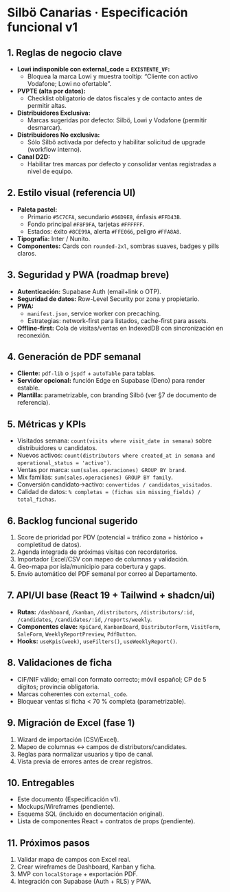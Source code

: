 # Silbö Canarias · Especificación funcional v1

## 1. Reglas de negocio clave

- **Lowi indisponible con external_code = `EXISTENTE_VF`:**
  - Bloquea la marca Lowi y muestra tooltip: “Cliente con activo Vodafone; Lowi no ofertable”.
- **PVPTE (alta por datos):**
  - Checklist obligatorio de datos fiscales y de contacto antes de permitir altas.
- **Distribuidores Exclusiva:**
  - Marcas sugeridas por defecto: Silbö, Lowi y Vodafone (permitir desmarcar).
- **Distribuidores No exclusiva:**
  - Sólo Silbö activada por defecto y habilitar solicitud de upgrade (workflow interno).
- **Canal D2D:**
  - Habilitar tres marcas por defecto y consolidar ventas registradas a nivel de equipo.

## 2. Estilo visual (referencia UI)

- **Paleta pastel:**
  - Primario `#5C7CFA`, secundario `#66D9E8`, énfasis `#FFD43B`.
  - Fondo principal `#F8F9FA`, tarjetas `#FFFFFF`.
  - Estados: éxito `#8CE99A`, alerta `#FFE066`, peligro `#FFA8A8`.
- **Tipografía:** Inter / Nunito.
- **Componentes:** Cards con `rounded-2xl`, sombras suaves, badges y pills claros.

## 3. Seguridad y PWA (roadmap breve)

- **Autenticación:** Supabase Auth (email+link o OTP).
- **Seguridad de datos:** Row-Level Security por zona y propietario.
- **PWA:**
  - `manifest.json`, service worker con precaching.
  - Estrategias: network-first para listados, cache-first para assets.
- **Offline-first:** Cola de visitas/ventas en IndexedDB con sincronización en reconexión.

## 4. Generación de PDF semanal

- **Cliente:** `pdf-lib` o `jspdf` + `autoTable` para tablas.
- **Servidor opcional:** función Edge en Supabase (Deno) para render estable.
- **Plantilla:** parametrizable, con branding Silbö (ver §7 de documento de referencia).

## 5. Métricas y KPIs

- Visitados semana: `count(visits where visit_date in semana)` sobre distribuidores ∪ candidatos.
- Nuevos activos: `count(distributors where created_at in semana and operational_status = 'activo')`.
- Ventas por marca: `sum(sales.operaciones) GROUP BY brand`.
- Mix familias: `sum(sales.operaciones) GROUP BY family`.
- Conversión candidato→activo: `convertidos / candidatos_visitados`.
- Calidad de datos: `% completas = (fichas sin missing_fields) / total_fichas`.

## 6. Backlog funcional sugerido

1. Score de prioridad por PDV (potencial = tráfico zona + histórico + completitud de datos).
2. Agenda integrada de próximas visitas con recordatorios.
3. Importador Excel/CSV con mapeo de columnas y validación.
4. Geo-mapa por isla/municipio para cobertura y gaps.
5. Envío automático del PDF semanal por correo al Departamento.

## 7. API/UI base (React 19 + Tailwind + shadcn/ui)

- **Rutas:** `/dashboard`, `/kanban`, `/distributors`, `/distributors/:id`, `/candidates`, `/candidates/:id`, `/reports/weekly`.
- **Componentes clave:** `KpiCard`, `KanbanBoard`, `DistributorForm`, `VisitForm`, `SaleForm`, `WeeklyReportPreview`, `PdfButton`.
- **Hooks:** `useKpis(week)`, `useFilters()`, `useWeeklyReport()`.

## 8. Validaciones de ficha

- CIF/NIF válido; email con formato correcto; móvil español; CP de 5 dígitos; provincia obligatoria.
- Marcas coherentes con `external_code`.
- Bloquear ventas si ficha < 70 % completa (parametrizable).

## 9. Migración de Excel (fase 1)

1. Wizard de importación (CSV/Excel).
2. Mapeo de columnas ↔ campos de distributors/candidates.
3. Reglas para normalizar usuarios y tipo de canal.
4. Vista previa de errores antes de crear registros.

## 10. Entregables

- Este documento (Especificación v1).
- Mockups/Wireframes (pendiente).
- Esquema SQL (incluido en documentación original).
- Lista de componentes React + contratos de props (pendiente).

## 11. Próximos pasos

1. Validar mapa de campos con Excel real.
2. Crear wireframes de Dashboard, Kanban y ficha.
3. MVP con `localStorage` + exportación PDF.
4. Integración con Supabase (Auth + RLS) y PWA.
